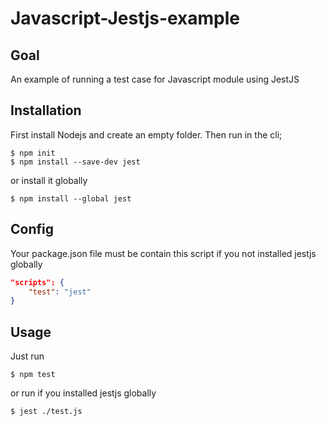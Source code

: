 # Javascript-Jestjs-example

## Goal
An example of running a test case for Javascript module using JestJS
## Installation
First install Nodejs and create an empty folder. Then run in the cli;
```
$ npm init
$ npm install --save-dev jest
```
or install it globally
```
$ npm install --global jest
```
## Config
Your package.json file must be contain this script if you not installed jestjs globally 
```json
"scripts": {
    "test": "jest"
}
```
## Usage
Just run
```
$ npm test
```
or run if you installed jestjs globally
```
$ jest ./test.js
```